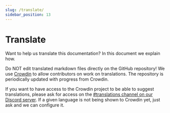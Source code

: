 ```yaml
---
slug: /translate/
sidebar_position: 13
---
```


# Translate

Want to help us translate this documentation? In this document we explain how.

Do NOT edit translated markdown files directly on the GitHub repository!
We use [Crowdin][crowdin] to allow contributors on work on translations.
The repository is periodically updated with progress from Crowdin.

If you want to have access to the Crowdin project to be able to suggest
translations, please ask for access on the
[#translations channel on our Discord server][discord].
If a given language is not being shown to Crowdin yet, just ask and we can
configure it.

[crowdin]: https://crowdin.com/project/taskfile
[discord]: https://discord.gg/6TY36E39UK
